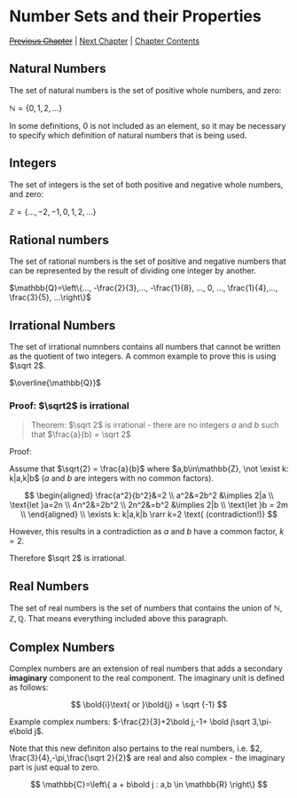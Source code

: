 # Number Sets and their Properties <!-- omit in toc -->

[~~Previous Chapter~~][prev] | [Next Chapter][next] | [Chapter Contents][index]

[prev]: ./
[next]: ./02bases
[index]: ./index

## Natural Numbers

The set of natural numbers is the set of positive whole numbers, and zero:

$\mathbb{N}=\left\{0, 1, 2, ...\right\}$

In some definitions, $0$ is not included as an element, so it may be necessary to specify which definition of natural numbers that is being used.

## Integers

The set of integers is the set of both positive and negative whole numbers, and zero:

$\mathbb{Z}=\left\{...,-2, -1, 0, 1, 2, ...\right\}$

## Rational numbers

The set of rational numbers is the set of positive and negative numbers that can be represented by the result of dividing one integer by another.

$\mathbb{Q}=\left\{..., -\frac{2}{3},..., -\frac{1}{8}, ...,  0, ..., \frac{1}{4},..., \frac{3}{5}, ...\right\}$

## Irrational Numbers

The set of irrational numnbers contains all numbers that cannot be written as the quotient of two integers. A common example to prove this is using $\sqrt 2$.

$\overline{\mathbb{Q}}$

### Proof: $\sqrt2$ is irrational

> Theorem: $\sqrt 2$ is irrational - there are no integers $a$ and $b$ such that $\frac{a}{b} = \sqrt 2$

Proof:

Assume that $\sqrt{2} = \frac{a}{b}$ where $a,b\in\mathbb{Z}, \not \exist k: k|a,k|b$ ($a$ and $b$ are integers with no common factors).

$$
\begin{aligned}
\frac{a^2}{b^2}&=2
\\
a^2&=2b^2 &\implies 2|a
\\
\text{let }a=2n
\\
4n^2&=2b^2
\\
2n^2&=b^2 &\implies 2|b
\\
\text{let }b = 2m
\\
\end{aligned}
\\
\exists k: k|a,k|b \rarr k=2 \text{ (contradiction!)}
$$

However, this results in a contradiction as $a$ and $b$ have a common factor, $k = 2$.

Therefore $\sqrt 2$ is irrational.

## Real Numbers

The set of real numbers is the set of numbers that contains the union of $\mathbb{N, Z, Q}$. That means everything included above this paragraph.

## Complex Numbers

Complex numbers are an extension of real numbers that adds a secondary **imaginary** component to the real component. The imaginary unit is defined as follows:

$$ \bold{i}\text{ or }\bold{j} = \sqrt {-1} $$

Example complex numbers: $-\frac{2}{3}+2\bold j,-1+ \bold j\sqrt 3,\pi-e\bold j$.

Note that this new definiton also pertains to the real numbers, i.e. $2, \frac{3}{4},-\pi,\frac{\sqrt 2}{2}$ are real and also complex - the imaginary part is just equal to zero.

$$
\mathbb{C}=\left\{ a + b\bold j : a,b \in \mathbb{R} \right\}
$$
